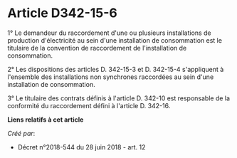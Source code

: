 # Article D342-15-6

1° Le demandeur du raccordement d'une ou plusieurs installations de production d'électricité au sein d'une installation de
consommation est le titulaire de la convention de raccordement de l'installation de consommation.

2° Les dispositions des articles D. 342-15-3 et D. 342-15-4 s'appliquent à l'ensemble des installations non synchrones
raccordées au sein d'une installation de consommation.

3° Le titulaire des contrats définis à l'article D. 342-10 est responsable de la conformité du raccordement défini à
l'article D. 342-16.

**Liens relatifs à cet article**

_Créé par_:

  - Décret n°2018-544 du 28 juin 2018 - art. 12
